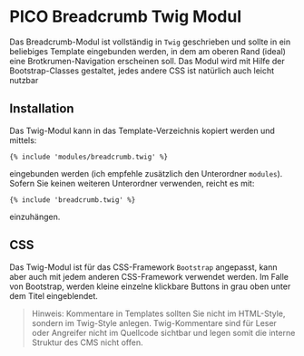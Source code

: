 # PICO Breadcrumb Twig Modul #

Das Breadcrumb-Modul ist vollständig in `Twig` geschrieben und sollte in ein beliebiges Template eingebunden werden, in dem am oberen Rand (ideal) eine Brotkrumen-Navigation erscheinen soll. Das Modul wird mit Hilfe der Bootstrap-Classes gestaltet, jedes andere CSS ist natürlich auch leicht nutzbar

## Installation ##

Das Twig-Modul kann in das Template-Verzeichnis kopiert werden und mittels:

    {% include 'modules/breadcrumb.twig' %}

eingebunden werden (ich empfehle zusätzlich den Unterordner `modules`). Sofern Sie keinen weiteren Unterordner verwenden, reicht es mit:

    {% include 'breadcrumb.twig' %}

einzuhängen.

## CSS ##

Das Twig-Modul ist für das CSS-Framework `Bootstrap` angepasst, kann aber auch mit jedem anderen CSS-Framework verwendet werden. Im Falle von Bootstrap, werden kleine einzelne klickbare Buttons in grau oben unter dem Titel eingeblendet.

>Hinweis: Kommentare in Templates sollten Sie nicht im HTML-Style, sondern im Twig-Style anlegen. Twig-Kommentare sind für Leser oder Angreifer nicht im Quellcode sichtbar und legen somit die interne Struktur des CMS nicht offen.
